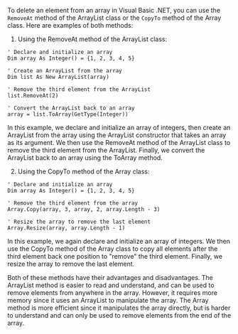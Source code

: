 To delete an element from an array in Visual Basic .NET, you can use the `RemoveAt` method of the ArrayList class or the `CopyTo` method of the Array class. Here are examples of both methods:

1. Using the RemoveAt method of the ArrayList class:

```vb.net
' Declare and initialize an array
Dim array As Integer() = {1, 2, 3, 4, 5}

' Create an ArrayList from the array
Dim list As New ArrayList(array)

' Remove the third element from the ArrayList
list.RemoveAt(2)

' Convert the ArrayList back to an array
array = list.ToArray(GetType(Integer))
```

In this example, we declare and initialize an array of integers, then create an ArrayList from the array using the ArrayList constructor that takes an array as its argument. We then use the RemoveAt method of the ArrayList class to remove the third element from the ArrayList. Finally, we convert the ArrayList back to an array using the ToArray method.

2. Using the CopyTo method of the Array class:

```vb.net
' Declare and initialize an array
Dim array As Integer() = {1, 2, 3, 4, 5}

' Remove the third element from the array
Array.Copy(array, 3, array, 2, array.Length - 3)

' Resize the array to remove the last element
Array.Resize(array, array.Length - 1)
```

In this example, we again declare and initialize an array of integers. We then use the CopyTo method of the Array class to copy all elements after the third element back one position to "remove" the third element. Finally, we resize the array to remove the last element.

Both of these methods have their advantages and disadvantages. The ArrayList method is easier to read and understand, and can be used to remove elements from anywhere in the array. However, it requires more memory since it uses an ArrayList to manipulate the array. The Array method is more efficient since it manipulates the array directly, but is harder to understand and can only be used to remove elements from the end of the array.